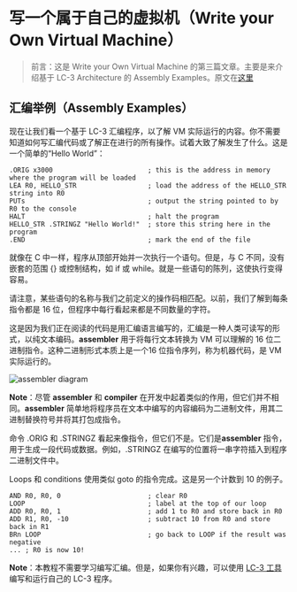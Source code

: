 # 写一个属于自己的虚拟机（Write your Own Virtual Machine）

> 前言：这是 Write your Own Virtual Machine 的第三篇文章。主要是来介绍基于 LC-3 Architecture 的 Assembly Examples。原文在[这里](https://justinmeiners.github.io/lc3-vm/)



## 汇编举例（Assembly Examples）



现在让我们看一个基于 LC-3 汇编程序，以了解 VM 实际运行的内容。你不需要知道如何写汇编代码或了解正在进行的所有操作。试着大致了解发生了什么。这是一个简单的“Hello World”：



```assembly
.ORIG x3000                        ; this is the address in memory where the program will be loaded
LEA R0, HELLO_STR                  ; load the address of the HELLO_STR string into R0
PUTs                               ; output the string pointed to by R0 to the console
HALT                               ; halt the program
HELLO_STR .STRINGZ "Hello World!"  ; store this string here in the program
.END                               ; mark the end of the file
```



就像在 C 中一样，程序从顶部开始并一次执行一个语句。但是，与 C 不同，没有嵌套的范围 {} 或控制结构，如 if 或 while。就是一些语句的陈列，这使执行变得容易。



请注意，某些语句的名称与我们之前定义的操作码相匹配。以前，我们了解到每条指令都是 16 位，但程序中每行看起来都是不同数量的字符。



这是因为我们正在阅读的代码是用汇编语言编写的，汇编是一种人类可读写的形式，以纯文本编码。**assembler** 用于将每行文本转换为 VM 可以理解的 16 位二进制指令。这种二进制形式本质上是一个16 位指令序列，称为机器代码，是 VM 实际运行的。

![assembler diagram](https://justinmeiners.github.io/lc3-vm/img/assembler.gif)

**Note**：尽管 **assembler** 和 **compiler** 在开发中起着类似的作用，但它们并不相同。**assembler** 简单地将程序员在文本中编写的内容编码为二进制文件，用其二进制替换符号并将其打包成指令。



命令 .ORIG 和 .STRINGZ 看起来像指令，但它们不是。它们是**assembler** 指令，用于生成一段代码或数据。例如，.STRINGZ 在编写的位置将一串字符插入到程序二进制文件中。



Loops 和 conditions 使用类似 goto 的指令完成。这是另一个计数到 10 的例子。



```assembly
AND R0, R0, 0                      ; clear R0
LOOP                               ; label at the top of our loop
ADD R0, R0, 1                      ; add 1 to R0 and store back in R0
ADD R1, R0, -10                    ; subtract 10 from R0 and store back in R1
BRn LOOP                           ; go back to LOOP if the result was negative
... ; R0 is now 10!
```



**Note**：本教程不需要学习编写汇编。但是，如果你有兴趣，可以使用 [LC-3 工具](http://highered.mheducation.com/sites/0072467509/student_view0/lc-3_simulator.html)编写和运行自己的 LC-3 程序。





















